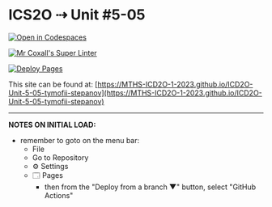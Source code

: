 # ICS2O ⇢ Unit #5-05

[![Open in Codespaces](https://classroom.github.com/assets/launch-codespace-7f7980b617ed060a017424585567c406b6ee15c891e84e1186181d67ecf80aa0.svg)](https://classroom.github.com/open-in-codespaces?assignment_repo_id=14975187)

[![Mr Coxall's Super Linter](https://github.com/MTHS-ICD2O-1-2023/ICD2O-Unit-5-05-tymofii-stepanov/workflows/Mr%20Coxall's%20Super%20Linter/badge.svg)](https://github.com/MTHS-ICD2O-1-2023/ICD2O-Unit-5-05-tymofii-stepanov/actions)

[![Deploy Pages](https://github.com/MTHS-ICD2O-1-2023/ICD2O-Unit-5-05-tymofii-stepanov/workflows/Deploy%20Pages/badge.svg)](https://github.com/MTHS-ICD2O-1-2023/ICD2O-Unit-5-05-tymofii-stepanov/actions)

This site can be found at: [https://MTHS-ICD2O-1-2023.github.io/ICD2O-Unit-5-05-tymofii-stepanov](https://MTHS-ICD2O-1-2023.github.io/ICD2O-Unit-5-05-tymofii-stepanov)

---

**NOTES ON INITIAL LOAD:**
- remember to goto on the menu bar:
  - File
  - Go to Repository
  - ⚙ Settings
  - 🗔 Pages
    - then from the "Deploy from a branch ▼" button, select "GitHub Actions"
